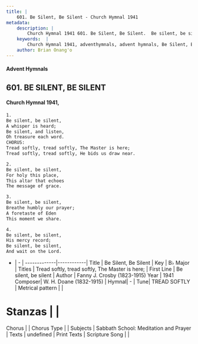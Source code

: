 ```yaml
---
title: |
    601. Be Silent, Be Silent - Church Hymnal 1941
metadata:
    description: |
        Church Hymnal 1941 601. Be Silent, Be Silent.  Be silent, be silent, A whisper is heard; Be silent, and listen, Oh treasure each word. CHORUS: Tread softly, tread softly, The Master is here; Tread softly, tread softly, He bids us draw near. 
    keywords:  |
        Church Hymnal 1941, adventhymnals, advent hymnals, Be Silent, Be Silent, Be silent, be silent. Tread softly, tread softly, The Master is here;
    author: Brian Onang'o
---
```


#### Advent Hymnals
## 601. BE SILENT, BE SILENT
####  Church Hymnal 1941,

```txt
1.
Be silent, be silent,
A whisper is heard;
Be silent, and listen,
Oh treasure each word.
CHORUS:
Tread softly, tread softly, The Master is here;
Tread softly, tread softly, He bids us draw near.

2.
Be silent, be silent,
For holy this place,
This altar that echoes
The message of grace.

3.
Be silent, be silent,
Breathe humbly our prayer;
A foretaste of Eden
This moment we share.

4.
Be silent, be silent,
His mercy record;
Be silent, be silent,
And wait on the Lord.

```

- |   -  |
-------------|------------|
Title | Be Silent, Be Silent |
Key | B♭ Major |
Titles | Tread softly, tread softly, The Master is here; |
First Line | Be silent, be silent |
Author | Fanny J. Crosby (1823-1915)
Year | 1941
Composer| W. H. Doane (1832-1915) |
Hymnal|  - |
Tune| TREAD SOFTLY |
Metrical pattern | |
# Stanzas |  |
Chorus |  |
Chorus Type |  |
Subjects | Sabbath School: Meditation and Prayer |
Texts | undefined |
Print Texts | 
Scripture Song |  |
    
